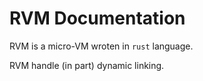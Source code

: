 # RVM Documentation

RVM is a micro-VM wroten in `rust` language.

RVM handle (in part) dynamic linking.